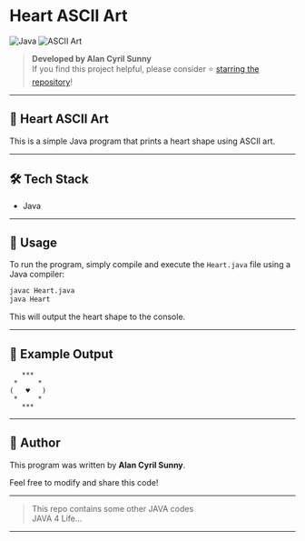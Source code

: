 # Heart ASCII Art

![Java](https://img.shields.io/badge/Language-Java-red)
![ASCII Art](https://img.shields.io/badge/Type-ASCII%20Art-orange)

> **Developed by Alan Cyril Sunny**  
> If you find this project helpful, please consider ⭐ [starring the repository](https://github.com/dragonpilee/heart-ascii-art)!

---

## 💖 Heart ASCII Art

This is a simple Java program that prints a heart shape using ASCII art.

---

## 🛠️ Tech Stack

- Java

---

## 🚀 Usage

To run the program, simply compile and execute the `Heart.java` file using a Java compiler:

```bash
javac Heart.java
java Heart
```

This will output the heart shape to the console.

---

## 🎨 Example Output

```
   ***   
 *     * 
(   ♥   )
 *     * 
   ***
```

---

## 👤 Author

This program was written by **Alan Cyril Sunny**.

Feel free to modify and share this code!

---

> This repo contains some other JAVA codes  
> JAVA 4 Life...

---
